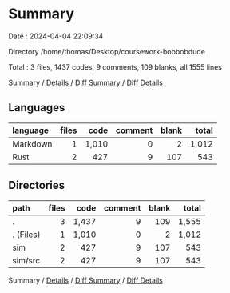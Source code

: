 # Summary

Date : 2024-04-04 22:09:34

Directory /home/thomas/Desktop/coursework-bobbobdude

Total : 3 files,  1437 codes, 9 comments, 109 blanks, all 1555 lines

Summary / [Details](details.md) / [Diff Summary](diff.md) / [Diff Details](diff-details.md)

## Languages
| language | files | code | comment | blank | total |
| :--- | ---: | ---: | ---: | ---: | ---: |
| Markdown | 1 | 1,010 | 0 | 2 | 1,012 |
| Rust | 2 | 427 | 9 | 107 | 543 |

## Directories
| path | files | code | comment | blank | total |
| :--- | ---: | ---: | ---: | ---: | ---: |
| . | 3 | 1,437 | 9 | 109 | 1,555 |
| . (Files) | 1 | 1,010 | 0 | 2 | 1,012 |
| sim | 2 | 427 | 9 | 107 | 543 |
| sim/src | 2 | 427 | 9 | 107 | 543 |

Summary / [Details](details.md) / [Diff Summary](diff.md) / [Diff Details](diff-details.md)